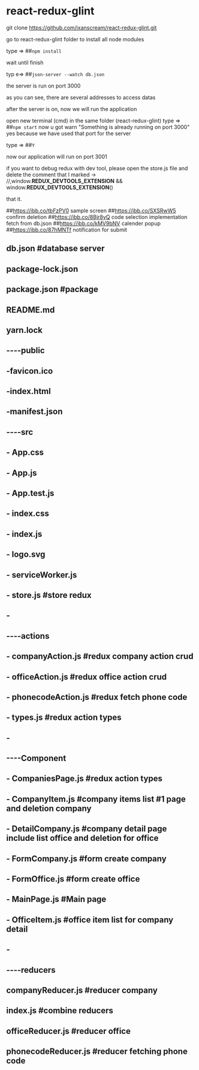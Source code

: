# react-redux-glint
git clone https://github.com/ixanscream/react-redux-glint.git

go to react-redux-glint folder to install all node modules

type => 
##`npm install` 

wait until finish

typ e=> 
##`json-server --watch db.json`

the server is run on port 3000

as you can see, there are several addresses to access datas

after the server is on, now we will run the application

open new terminal (cmd) in the same folder (react-redux-glint)
type => 
##`npm start`
now u got warn "Something is already running on port 3000"
yes because we have used that port for the server

type => 
##`Y` 

now our application will run on port 3001

if you want to debug redux with dev tool, please open the store.js file and delete the comment that I marked
->   //,window.__REDUX_DEVTOOLS_EXTENSION__ && window.__REDUX_DEVTOOLS_EXTENSION__()   

that it.


##https://ibb.co/tbFzPV0 sample screen
##https://ibb.co/SXSRwW5 confirm deletion
##https://ibb.co/8Bjr8yQ code selection implementation fetch from db.json
##https://ibb.co/kMV9bNV calender popup
##https://ibb.co/87hMNTf notification for submit


## db.json                         #database server
## package-lock.json
## package.json                    #package
## README.md
## yarn.lock
##    
## ----public
##     -favicon.ico
##     -index.html
##     -manifest.json   
## ----src
##     -   App.css
##     -   App.js
##     -   App.test.js
##     -   index.css
##     -   index.js
##     -   logo.svg
##     -   serviceWorker.js
##     -   store.js                    #store redux
##     -   
##     ----actions
##     -       companyAction.js        #redux company action crud
##     -       officeAction.js         #redux office action crud
##     -       phonecodeAction.js      #redux fetch phone code
##     -       types.js                #redux action types
##     -       
##     ----Component
##     -       CompaniesPage.js        #redux action types
##     -       CompanyItem.js          #company items list #1 page and deletion company
##     -       DetailCompany.js        #company detail page include list office and deletion for office
##     -       FormCompany.js          #form create company
##     -       FormOffice.js           #form create office
##     -       MainPage.js             #Main page
##     -       OfficeItem.js           #office item list for company detail
##     -       
##     ----reducers    
##             companyReducer.js       #reducer company        
##             index.js                #combine reducers
##             officeReducer.js        #reducer office
##             phonecodeReducer.js     #reducer fetching phone code
            
